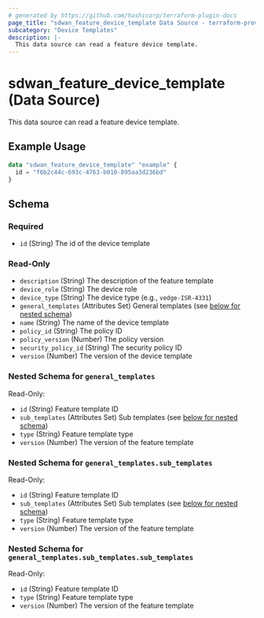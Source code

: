 ```yaml
---
# generated by https://github.com/hashicorp/terraform-plugin-docs
page_title: "sdwan_feature_device_template Data Source - terraform-provider-sdwan"
subcategory: "Device Templates"
description: |-
  This data source can read a feature device template.
---
```


# sdwan_feature_device_template (Data Source)

This data source can read a feature device template.

## Example Usage

```terraform
data "sdwan_feature_device_template" "example" {
  id = "f6b2c44c-693c-4763-b010-895aa3d236bd"
}
```

<!-- schema generated by tfplugindocs -->
## Schema

### Required

- `id` (String) The id of the device template

### Read-Only

- `description` (String) The description of the feature template
- `device_role` (String) The device role
- `device_type` (String) The device type (e.g., `vedge-ISR-4331`)
- `general_templates` (Attributes Set) General templates (see [below for nested schema](#nestedatt--general_templates))
- `name` (String) The name of the device template
- `policy_id` (String) The policy ID
- `policy_version` (Number) The policy version
- `security_policy_id` (String) The security policy ID
- `version` (Number) The version of the device template

<a id="nestedatt--general_templates"></a>
### Nested Schema for `general_templates`

Read-Only:

- `id` (String) Feature template ID
- `sub_templates` (Attributes Set) Sub templates (see [below for nested schema](#nestedatt--general_templates--sub_templates))
- `type` (String) Feature template type
- `version` (Number) The version of the feature template

<a id="nestedatt--general_templates--sub_templates"></a>
### Nested Schema for `general_templates.sub_templates`

Read-Only:

- `id` (String) Feature template ID
- `sub_templates` (Attributes Set) Sub templates (see [below for nested schema](#nestedatt--general_templates--sub_templates--sub_templates))
- `type` (String) Feature template type
- `version` (Number) The version of the feature template

<a id="nestedatt--general_templates--sub_templates--sub_templates"></a>
### Nested Schema for `general_templates.sub_templates.sub_templates`

Read-Only:

- `id` (String) Feature template ID
- `type` (String) Feature template type
- `version` (Number) The version of the feature template
